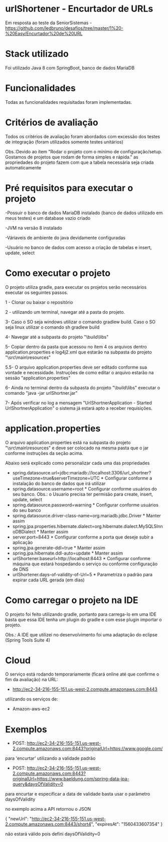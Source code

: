 # urlShortener - Encurtador de URLs

Em resposta ao teste da SeniorSistemas - https://github.com/ledbruno/desafios/tree/master/1%20-%20Easy/Encurtador%20de%20URL

# Stack utilizado

Foi utilizado Java 8 com SpringBoot, banco de dados MariaDB

# Funcionalidades

Todas as funcionalidades requisitadas foram implementadas.

# Critérios de avaliação

Todos os critérios de avaliação foram abordados com excessão dos testes de integração (foram utilizados somente testes unitários)

Obs.:Devido ao ítem "Rodar o projeto com o mínimo de configuração/setup. Gostamos de projetos que rodam de forma simples e rápida." as propriedades do projeto fazem com que a tabela necessária seja criada automaticamente

# Pré requisitos para executar o projeto

-Possuir o banco de dados MariaDB instalado (banco de dados utilizado em meus testes) e um database vazio criado

-JVM na versão 8 instalado

-Váriaveis de ambiente do java devidamente configuradas

-Usuário no banco de dados com acesso a criação de tabelas e insert, update, select

# Como executar o projeto

O projeto utiliza gradle, para executar os projetos serão necessários executar os seguintes passos.

1 - Clonar ou baixar o repositório

2 - utilizando um terminal, navegar até a pasta do projeto.

3-  Caso o SO seja windows utilizar o comando gradlew build. Caso o SO seja linux utilizar o comando sh gradlew build

4-  Navegar até a subpasta do projeto "\build\libs" 

5-  Copiar dentro da pasta que acessou no ítem 4 os arquivos dentro application.properties e log4j2.xml que estarão na subpasta do 
projeto "\src\main\resources"

5.5-  O arquivo application.properties deve ser editado conforme sua vontade e necessidade. Instruções de como editar o arquivo estarão na sessão "application.properties"

6-  Ainda no terminal dentro da subpasta do projeto "\build\libs" executar o comando "java -jar urlShortner.jar"

7-  Após verificar no log a mensagem "UrlShortnerApplication - Started UrlShortnerApplication" o sistema já estará apto a receber requisições.

# application.properties

O arquivo application.properties está na subpasta do projeto "\src\main\resources" e deve ser colocado na mesma pasta que o jar conforme instruções da seção acima.

Abaixo será explicado como personalizar cada uma das propriedades

* spring.datasource.url=jdbc:mariadb://localhost:3306/url_shortner?useTimezone=true&serverTimezone=UTC * Configurar conforme a instalação do banco de dados que irá utilizar
* spring.datasource.username=root * Configurar conforme usuários do seu banco. Obs.: o Usuario precisa ter permisão para create, insert, update, select
* spring.datasource.password=warning * Configurar conforme usuários do seu banco
* spring.datasource.driver-class-name=org.mariadb.jdbc.Driver * Manter assim
* spring.jpa.properties.hibernate.dialect=org.hibernate.dialect.MySQL5InnoDBDialect * Manter assim
* server.port=8443 * Configurar conforme a porta que deseje subir a aplicação
* spring.jpa.generate-ddl=true * Manter assim
* spring.jpa.hibernate.ddl-auto=update * Manter assim
* urlShortener.baseurl=http://localhost:8443 * Configurar conforme máquina que estará hospedando o serviço ou conforme configuração de DNS
* urlShortener.days-of-validity-of-Url=5  * Parametriza o padrão para expirar cada URL gerada (em dias)

# Como carregar o projeto na IDE

O projeto foi feito utilizando gradle, portanto para carrega-lo em uma IDE basta que essa IDE tenha um plugin do gradle e com esse plugin importar o projeto. 

Obs.: A IDE que utilizei no desenvolvimento foi uma adaptação do eclipse (Spring Tools Suite 4)

# Cloud

O serviço está rodando temporariamente (ficará online até que confirme o fim da avaliação) na URL: 

* http://ec2-34-216-155-151.us-west-2.compute.amazonaws.com:8443

utilizando os serviços de: 

* Amazon-aws-ec2

# Exemplos

* POST: http://ec2-34-216-155-151.us-west-2.compute.amazonaws.com:8443?originalUrl=https://www.google.com/

para 'encurtar' utilizando a validade padrão

* POST: http://ec2-34-216-155-151.us-west-2.compute.amazonaws.com:8443?originalUrl=https://www.baeldung.com/spring-data-jpa-query&daysOfValidity=0

para encurtar e especificar a data de validade basta usar o parâmetro daysOfValidity

no exemplo acima a API retornou o JSON 

{
    "newUrl": "http://ec2-34-216-155-151.us-west-2.compute.amazonaws.com:8443/short4",
    "expiresAt": "1560433607354"
}

não estará válido pois defini daysOfValidity=0


